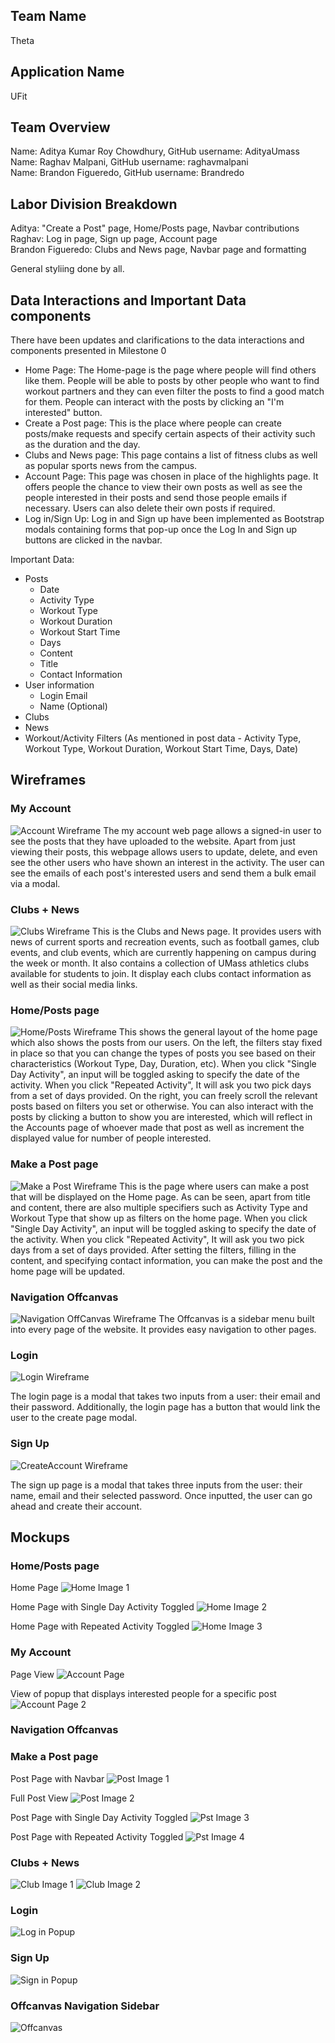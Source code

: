 ## Team Name
Theta

## Application Name
UFit

## Team Overview
Name: Aditya Kumar Roy Chowdhury, GitHub username: AdityaUmass\
Name: Raghav Malpani, GitHub username: raghavmalpani\
Name: Brandon Figueredo, GitHub username: Brandredo

## Labor Division Breakdown
Aditya: "Create a Post" page, Home/Posts page, Navbar contributions\
Raghav: Log in page, Sign up page, Account page\
Brandon Figueredo: Clubs and News page, Navbar page and formatting

General styliing done by all.

## Data Interactions and Important Data components
There have been updates and clarifications to the data interactions and components presented in Milestone 0
* Home Page: The Home-page is the page where people will find others like them. People will be able to posts by other people
who want to find workout partners and they can even filter the posts to find a good match for them. People can interact with the posts by clicking an "I'm interested" button.
* Create a Post page: This is the place where people can create posts/make requests and specify certain aspects of their activity such as the duration and the day.
* Clubs and News page: This page contains a list of fitness clubs as well as popular sports news from the campus.
* Account Page: This page was chosen in place of the highlights page. It offers people the chance to view their own posts as well as see the people interested in their posts and send those people emails if necessary. Users can also delete their own posts if required.
* Log in/Sign Up: Log in and Sign up have been implemented as Bootstrap modals containing forms that pop-up once the Log In and Sign up buttons are clicked in the navbar.

Important Data:
* Posts
    * Date
    * Activity Type
    * Workout Type
    * Workout Duration
    * Workout Start Time
    * Days
    * Content
    * Title
    * Contact Information
* User information
    * Login Email
    * Name (Optional)
* Clubs
* News
* Workout/Activity Filters (As mentioned in post data - Activity Type, Workout Type, Workout Duration, Workout Start Time, Days, Date)

## Wireframes

### My Account
![Account Wireframe](https://github.com/AdityaUmass/cs326-final-theta/blob/master/Images/MyAccountWireframe.PNG)
The my account web page allows a signed-in user to see the posts that they have uploaded to the website. Apart from just viewing their posts, this webpage allows users to update, delete, and even see the other users who have shown an interest in the activity. The user can see the emails of each post's interested users and send them a bulk email via a modal.  

### Clubs + News
![Clubs Wireframe](https://github.com/AdityaUmass/cs326-final-theta/blob/master/Images/club-wireframe.png?raw=true)
This is the Clubs and News page. It provides users with news of current sports and recreation events, such as football games, club events, and club events, which are currently happening on campus during the week or month. It also contains a collection of UMass athletics clubs available for students to join. It display each clubs contact information as well as their social media links.

### Home/Posts page
![Home/Posts Wireframe](https://github.com/AdityaUmass/cs326-final-theta/blob/master/Images/PostpageWireframe.png)
This shows the general layout of the home page which also shows the posts from our users. On the left, the filters stay fixed in place so that you can change the types of posts you see based on their characteristics (Workout Type, Day, Duration, etc). When you click "Single Day Activity", an input will be toggled asking to specify the date of the activity. When you click "Repeated Activity", It will ask you two pick days from a set of days provided. On the right, you can freely scroll the relevant posts based on filters you set or otherwise. You can also interact with the posts by clicking a button to show you are interested, which will reflect in the Accounts page of whoever made that post as well as increment the displayed value for number of people interested.

### Make a Post page
![Make a Post Wireframe](https://github.com/AdityaUmass/cs326-final-theta/blob/master/Images/MakePostWireframe.png)
This is the page where users can make a post that will be displayed on the Home page. As can be seen, apart from title and content, there are also multiple specifiers such as Activity Type and Workout Type that show up as filters on the home page. When you click "Single Day Activity", an input will be toggled asking to specify the date of the activity. When you click "Repeated Activity", It will ask you two pick days from a set of days provided. After setting the filters, filling in the content, and specifying contact information, you can make the post and the home page will be updated.

### Navigation Offcanvas
![Navigation OffCanvas Wireframe](https://github.com/AdityaUmass/cs326-final-theta/blob/master/Images/navigation-wireframe.png?raw=true)
The Offcanvas is a sidebar menu built into every page of the website. It provides easy navigation to other pages.

### Login
![Login Wireframe](https://github.com/AdityaUmass/cs326-final-theta/blob/master/Images/signInwireframe.png)

The login page is a modal that takes two inputs from a user: their email and their password. Additionally, the login page has a button that would link the user to the create page modal.

### Sign Up
![CreateAccount Wireframe](https://github.com/AdityaUmass/cs326-final-theta/blob/master/Images/createAccountwireframe.png)

The sign up page is a modal that takes three inputs from the user: their name, email and their selected password. Once inputted, the user can go ahead and create their account.

## Mockups

### Home/Posts page
Home Page
![Home Image 1](https://github.com/AdityaUmass/cs326-final-theta/blob/master/Images/HomePage.png)

Home Page with Single Day Activity Toggled
![Home Image 2](https://github.com/AdityaUmass/cs326-final-theta/blob/master/Images/HomePage1.png)

Home Page with Repeated Activity Toggled
![Home Image 3](https://github.com/AdityaUmass/cs326-final-theta/blob/master/Images/HomePage2.png)

### My Account
Page View
![Account Page](https://github.com/AdityaUmass/cs326-final-theta/blob/master/Images/Accounts.png)

View of popup that displays interested people for a specific post
![Account Page 2](https://github.com/AdityaUmass/cs326-final-theta/blob/master/Images/InterestedPeople.png)
### Navigation Offcanvas

### Make a Post page
Post Page with Navbar
![Post Image 1](https://github.com/AdityaUmass/cs326-final-theta/blob/master/Images/PostPage1.png)

Full Post View
![Post Image 2](https://github.com/AdityaUmass/cs326-final-theta/blob/master/Images/PostPage2.png)

Post Page with Single Day Activity Toggled
![Pst Image 3](https://github.com/AdityaUmass/cs326-final-theta/blob/master/Images/PostPage3.png)

Post Page with Repeated Activity Toggled
![Pst Image 4](https://github.com/AdityaUmass/cs326-final-theta/blob/master/Images/PostPage4.png)

### Clubs + News
![Club Image 1](https://github.com/AdityaUmass/cs326-final-theta/blob/master/Images/screenshot.png)
![Club Image 2](https://github.com/AdityaUmass/cs326-final-theta/blob/master/Images/screenshot2.png)

### Login
![Log in Popup](https://github.com/AdityaUmass/cs326-final-theta/blob/master/Images/Log%20In.png)

### Sign Up
![Sign in Popup](https://github.com/AdityaUmass/cs326-final-theta/blob/master/Images/Sign%20up.png)

### Offcanvas Navigation Sidebar
![Offcanvas](https://github.com/AdityaUmass/cs326-final-theta/blob/master/Images/navmenu.png)


